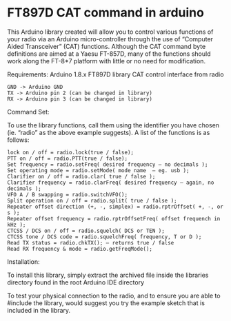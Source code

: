 # FT897D CAT command in arduino
This Arduino library created will allow you to control various functions of your radio via an Arduino micro-controller through the use of “Computer Aided Transceiver” (CAT) functions. Although the CAT command byte definitions are aimed at a Yaesu FT-857D, many of the functions should work along the FT-8*7 platform with little or no need for modification.

Requirements:
Arduino 1.8.x
FT897D library
CAT control interface from radio

    GND -> Arduino GND
    TX -> Arduino pin 2 (can be changed in library)
    RX -> Arduino pin 3 (can be changed in library)

Command Set:

To use the library functions, call them using the identifier you have chosen (ie. “radio” as the above example suggests). A list of the functions is as follows:

    lock on / off = radio.lock(true / false);
    PTT on / off = radio.PTT(true / false);
    Set frequency = radio.setFreq( desired frequency – no decimals );
    Set operating mode = radio.setMode( mode name  – eg. usb );
    Clarifier on / off = radio.clar( true / false );
    Clarifier frequency = radio.clarFreq( desired frequency – again, no decimals );
    VFO A / B swapping = radio.switchVFO();
    Split operation on / off = radio.split( true / false );
    Repeater offset direction (+, -, simplex) = radio.rptrOffset( +, -, or s );
    Repeater offset frequency = radio.rptrOffsetFreq( offset frequench in kHz );
    CTCSS / DCS on / off = radio.squelch( DCS or TEN );
    CTCSS tone / DCS code = radio.squelchFreq( frequency, T or D );
    Read TX status = radio.chkTX(); – returns true / false
    Read RX frequency & mode = radio.getFreqMode();

Installation:

To install this library, simply extract the archived file inside the libraries directory 
found in the root Arduino IDE directory 

To test your physical connection to the radio, and to ensure you are able to #include the library,
would suggest you try the example sketch that is included in the library. 

